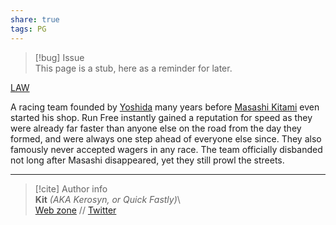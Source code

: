 ```yaml
---  
share: true  
tags: PG  
---  
```

> [!bug] Issue  
> This page is a stub, here as a reminder for later.  
  
[LAW](./LAW)  
  
A racing team founded by [Yoshida](../../Characters/PG/Yoshida) many years before [Masashi Kitami](../../Characters/PG/Masashi%20Kitami) even started his shop. Run Free instantly gained a reputation for speed as they were already far faster than anyone else on the road from the day they formed, and were always one step ahead of everyone else since. They also famously never accepted wagers in any race. The team officially disbanded not long after Masashi disappeared, yet they still prowl the streets.  
  
-----  
> [!cite] Author info  
> **Kit** *(AKA Kerosyn, or Quick Fastly)*\  
> [Web zone](https://kitabe.link) // [Twitter](https://twitter.com/Kerosyn_)